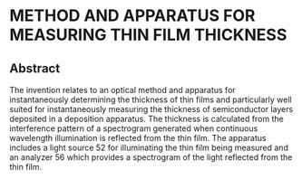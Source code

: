 # METHOD AND APPARATUS FOR MEASURING THIN FILM THICKNESS

## Abstract
The invention relates to an optical method and apparatus for instantaneously determining the thickness of thin films and particularly well suited for instantaneously measuring the thickness of semiconductor layers deposited in a deposition apparatus. The thickness is calculated from the interference pattern of a spectrogram generated when continuous wavelength illumination is reflected from the thin film. The apparatus includes a light source 52 for illuminating the thin film being measured and an analyzer 56 which provides a spectrogram of the light reflected from the thin film.